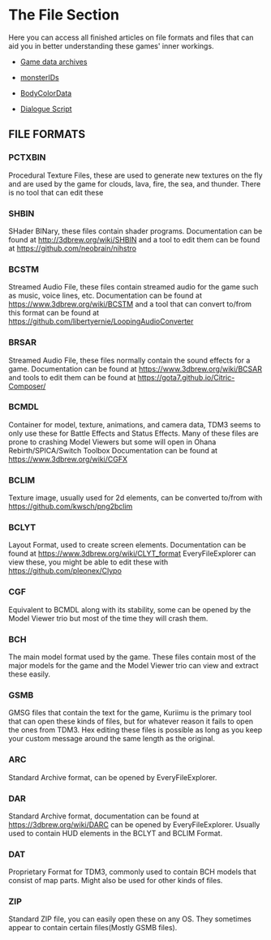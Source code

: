 # The File Section
Here you can access all finished articles on file formats and files that can aid you in better understanding these games' inner workings.

- [Game data archives](./arc.md)

- [monsterIDs](./monsterIDs.md)

- [BodyColorData](./BodyColorData.md)

- [Dialogue Script](./script.md)

## FILE FORMATS
### PCTXBIN
Procedural Texture Files, these are used to generate new
textures on the fly and are used by the game for clouds, lava,
fire, the sea, and thunder. There is no tool that can edit these

### SHBIN
SHader BINary, these files contain shader programs. Documentation
can be found at http://3dbrew.org/wiki/SHBIN and a tool to edit them
can be found at https://github.com/neobrain/nihstro

### BCSTM
Streamed Audio File, these files contain streamed audio for the
game such as music, voice lines, etc. Documentation can be found at
https://www.3dbrew.org/wiki/BCSTM and a tool that can convert to/from
this format can be found at https://github.com/libertyernie/LoopingAudioConverter

### BRSAR
Streamed Audio File, these files normally contain the sound effects
for a game. Documentation can be found at https://www.3dbrew.org/wiki/BCSAR
and tools to edit them can be found at https://gota7.github.io/Citric-Composer/

### BCMDL
Container for model, texture, animations, and camera data, TDM3 seems to 
only use these for Battle Effects and Status Effects. Many of these files are 
prone to crashing Model Viewers but some will open in Ohana Rebirth/SPICA/Switch Toolbox
Documentation can be found at https://www.3dbrew.org/wiki/CGFX

### BCLIM
Texture image, usually used for 2d elements, can be converted to/from with
https://github.com/kwsch/png2bclim

### BCLYT
Layout Format, used to create screen elements. Documentation can be found at
https://www.3dbrew.org/wiki/CLYT_format EveryFileExplorer can view these, you might
be able to edit these with https://github.com/pleonex/Clypo

### CGF
Equivalent to BCMDL along with its stability, some can be opened by the Model Viewer
trio but most of the time they will crash them.

### BCH
The main model format used by the game. These files contain most of the major models
for the game and the Model Viewer trio can view and extract these easily.

### GSMB
GMSG files that contain the text for the game, Kuriimu is the primary tool that can
open these kinds of files, but for whatever reason it fails to open the ones from TDM3.
Hex editing these files is possible as long as you keep your custom message around the
same length as the original.

### ARC
Standard Archive format, can be opened by EveryFileExplorer.

### DAR
Standard Archive format, documentation can be found at https://3dbrew.org/wiki/DARC
can be opened by EveryFileExplorer. Usually used to contain HUD elements in the BCLYT and
BCLIM Format.

### DAT
Proprietary Format for TDM3, commonly used to contain BCH models that consist of map parts.
Might also be used for other kinds of files.

### ZIP
Standard ZIP file, you can easily open these on any OS. They sometimes appear to contain
certain files(Mostly GSMB files).
